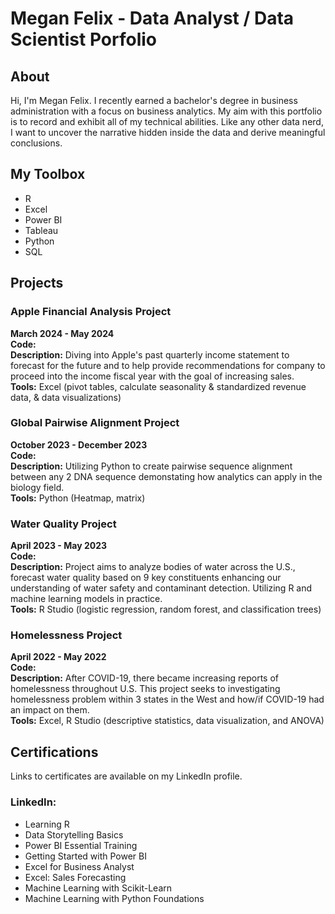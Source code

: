 # Megan Felix - Data Analyst / Data Scientist Porfolio

## About
Hi, I'm Megan Felix. I recently earned a bachelor's degree in business administration with a focus on business analytics. My aim with this portfolio is to record and exhibit all of my technical abilities. Like any other data nerd, I want to uncover the narrative hidden inside the data and derive meaningful conclusions.

## My Toolbox
- R
- Excel
- Power BI
- Tableau
- Python
- SQL

## Projects

### Apple Financial Analysis Project
**March 2024 - May 2024**  
**Code:**   
**Description:** Diving into Apple's past quarterly income statement to forecast for the future and to help provide recommendations for company to proceed into the income fiscal year with the goal of increasing sales.  
**Tools:** Excel (pivot tables, calculate seasonality & standardized revenue data, & data visualizations)

### Global Pairwise Alignment Project
**October 2023 - December 2023**    
**Code:**   
**Description:** Utilizing Python to create pairwise sequence alignment between any 2 DNA sequence demonstating how analytics can apply in the biology field.  
**Tools:** Python (Heatmap, matrix)

### Water Quality Project
**April 2023 - May 2023**    
**Code:**   
**Description:** Project aims to analyze bodies of water across the U.S., forecast water quality based on 9 key constituents enhancing our understanding of water safety and contaminant detection. Utilizing R and machine learning models in practice.  
**Tools:** R Studio (logistic regression, random forest, and classification trees)

### Homelessness Project  
**April 2022 - May 2022**  
**Code:**  
**Description:** After COVID-19, there became increasing reports of homelessness throughout U.S. This project seeks to investigating homelessness problem within 3 states in the West and how/if COVID-19 had an impact on them.  
**Tools:** Excel, R Studio (descriptive statistics, data visualization, and ANOVA)

## Certifications
Links to certificates are available on my LinkedIn profile.

### LinkedIn:
- Learning R
- Data Storytelling Basics
- Power BI Essential Training
- Getting Started with Power BI
- Excel for Business Analyst
- Excel: Sales Forecasting
- Machine Learning with Scikit-Learn
- Machine Learning with Python Foundations
